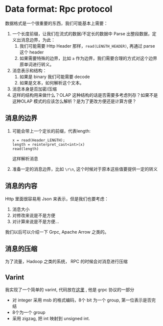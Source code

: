 # Data format: Rpc protocol

数据格式是一个很重要的东西，我们可能基本上需要：

1. 一个长度前缀，让我们在流式的数据/不定长的数据中 Parse 出整段数据，定义出消息边界，为此：
   1. 我们可能需要 Http Header 那样，`read(LENGTH_HEADER)`, 再通过 parse 这个 header
   2. 如果需要特殊的边界，比如 `a` 作为边界，我们需要合理的方式对这个边界原单词进行转义。
2. 消息表示和结构：
   1. 如果是 binary 我们可能需要 decode
   2. 如果是文本，如何解析这个文本。
3. 消息本身是否加密/压缩
4. 这样的结构用来做什么？OLAP 这种结构的话是否需要多考虑列存？如果不是这种OLAP 模式的应该怎么解析？是为了更改方便还是计算方便？

## 消息的边界

1. 可能会带上一个定长的前缀，代表length:

   ```
   x = read(Header_LENGTH);
   length = reinterpret_cast<int>(x)
   read(length)
   ```

   这样解析消息

2. 准备一定的消息边界，比如 `\r\n`, 这个时候对于原本这些值要提供一定的转义

## 消息的内容

Http 里面很容易用 Json 来表示，但是我们也要考虑：

1. 消息大小
2. 对修改来说是不是方便
3. 对计算来说是不是方便...

我们以后可以介绍一下 Grpc, Apache Arrow 之类的。

## 消息的压缩

为了流量，Hadoop 之类的系统， RPC 的时候会对消息进行压缩

## Varint

我实现了一个简单的 varint, 代码放在[这里](https://github.com/mapleFU/algo_design/tree/master/NaiveDSA/encoding) , 他是 grpc 协议的一部分

* 对 integer 采用 msb 的格式编码，8个 bit 为一个 group, 第一位表示是否完结
* 8个为一个 group
* 采用 zigzag, 把 int 映射到 unsigned int.

